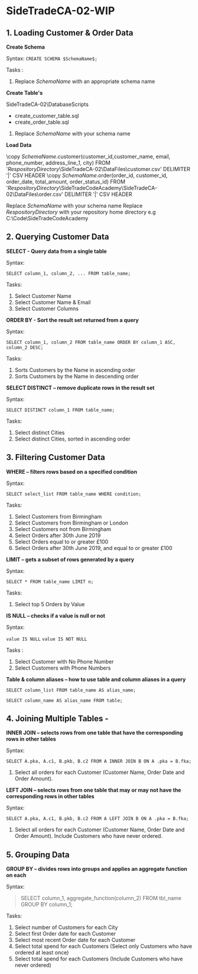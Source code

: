# SideTradeCA-02-WIP

## 1. Loading Customer & Order Data


**Create Schema**

Syntax: `CREATE SCHEMA $SchemaName$;`

Tasks :

1. Replace $SchemaName$ with an appropriate schema name


**Create Table's**

SideTradeCA-02\DatabaseScripts
- create_customer_table.sql
- create_order_table.sql

1. Replace $SchemaName$ with your schema name


**Load Data**

\copy $SchemaName$.customer(customer_id,customer_name, email, phone_number, address_line_1, city) FROM '$RespositoryDirectory$\SideTradeCA-02\DataFiles\customer.csv' DELIMITER '|' CSV HEADER
\copy $SchemaName$.order(order_id, customer_id, order_date, total_amount, order_status_id) FROM '$RespositoryDirectory$\SideTradeCodeAcademy\SideTradeCA-02\DataFiles\order.csv' DELIMITER '|' CSV HEADER

Replace $SchemaName$ with your schema name
Replace $RespositoryDirectory$ with your repository home directory e.g C:\Code\SideTradeCodeAcademy



## 2. Querying Customer Data


**SELECT - Query data from a single table**

Syntax:

`SELECT
   column_1,
   column_2,
   ...
FROM
   table_name;`
   
Tasks:    

1. Select Customer Name 
2. Select Customer Name & Email 
3. Select Customer Columns


**ORDER BY - Sort the result set returned from a query**

Syntax: 

`SELECT
   column_1,
   column_2
FROM
   table_name
ORDER BY
   column_1 ASC,
   column_2 DESC;`
   
Tasks:    
   
1. Sorts Customers by the Name in ascending order
2. Sorts Customers by the Name in descending order

**SELECT DISTINCT – remove duplicate rows in the result set**


Syntax: 

`SELECT
   DISTINCT column_1
FROM
   table_name;`
   
Tasks:    
   
1. Select distinct Cities 
2. Select distinct Cities, sorted in ascending order



## 3. Filtering Customer Data

**WHERE – filters rows based on a specified condition**

Syntax:

`SELECT select_list
FROM table_name
WHERE condition;`

Tasks: 

1. Select Customers from Birmingham
2. Select Customers from Birmingham or London
3. Select Customers not from Birmingham
4. Select Orders after 30th June 2019 
5. Select Orders equal to or greater £100
6. Select Orders after 30th June 2019, and equal to or greater £100 


**LIMIT – gets a subset of rows generated by a query**

Syntax: 

`SELECT
   *
FROM
   table_name
LIMIT n;`

Tasks: 

1. Select top 5 Orders by Value


**IS NULL – checks if a value is null or not**

Syntax: 

`value IS NULL`
`value IS NOT NULL`

Tasks : 

1. Select Customer with No Phone Number
2. Select Customers with Phone Numbers


**Table & column aliases – how to use table and column aliases in a query**

`SELECT
    column_list
FROM
    table_name AS alias_name;`

`SELECT column_name AS alias_name
FROM table;`



## 4. Joining Multiple Tables - 


**INNER JOIN – selects rows from one table that have the corresponding rows in other tables**

Syntax: 

`SELECT
   A.pka,
   A.c1,
   B.pkb,
   B.c2
FROM
   A
INNER JOIN B ON A .pka = B.fka;`

1. Select all orders for each Customer (Customer Name, Order Date and Order Amount).  


**LEFT JOIN – selects rows from one table that may or may not have the corresponding rows in other tables**

Syntax: 

`SELECT
   A.pka,
   A.c1,
   B.pkb,
   B.c2
FROM
   A
LEFT JOIN B ON A .pka = B.fka;`

1. Select all orders for each Customer (Customer Name, Order Date and Order Amount).  Include Customers who have never ordered.   



## 5. Grouping Data


**GROUP BY – divides rows into groups and applies an aggregate function on each**

Syntax: 

> SELECT column_1, aggregate_function(column_2)
FROM tbl_name
GROUP BY column_1;

Tasks: 

1.  Select number of Customers for each City
2.  Select first Order date for each Customer 
3.  Select most recent Order date for each Customer
4.  Select total spend for each Customers (Select only Customers who have ordered at least once)
5.  Select total spend for each Customers (Include Customers who have never ordered)
